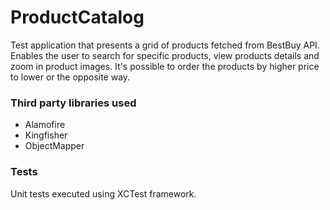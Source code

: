 # ProductCatalog

Test application that presents a grid of products fetched from BestBuy API.
Enables the user to search for specific products, view products details and zoom in product images.
It's possible to order the products by higher price to lower or the opposite way. 

### Third party libraries used

* Alamofire
* Kingfisher
* ObjectMapper

### Tests

Unit tests executed using XCTest framework.

